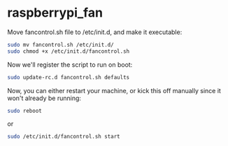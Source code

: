 # raspberrypi_fan

Move fancontrol.sh file to /etc/init.d, and make it executable:

```sh
sudo mv fancontrol.sh /etc/init.d/
sudo chmod +x /etc/init.d/fancontrol.sh
```
Now we'll register the script to run on boot:
```sh
sudo update-rc.d fancontrol.sh defaults
```
Now, you can either restart your machine, or kick this off manually since it won't already be running:
```sh
sudo reboot
```
or
```sh
sudo /etc/init.d/fancontrol.sh start
````
